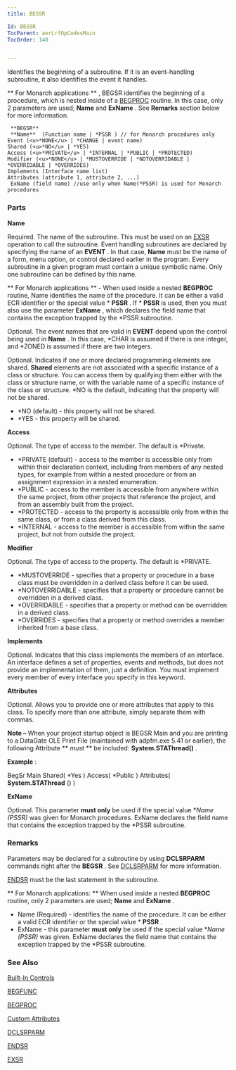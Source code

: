 ```yaml
---
title: BEGSR

Id: BEGSR
TocParent: aerLrfOpCodesMain
TocOrder: 140


---
```


Identifies the beginning of a subroutine. If it is an event-handling subroutine, it also identifies the event it handles. 

** For Monarch applications ** , BEGSR identifies the beginning of a procedure, which is nested inside of a [BEGPROC](BEGPROC.html) routine. In this case, only 2 parameters are used; **Name** and **ExName** . See **Remarks** section below for more information. 

```
 **BEGSR** 
 **Name**  (Function name | *PSSR ) // for Monarch procedures only Event (<u>*NONE</u> | *CHANGE | event name)
Shared (<u>*NO</u> | *YES)
Access (<u>*PRIVATE</u> | *INTERNAL | *PUBLIC | *PROTECTED) 
Modifier (<u>*NONE</u> | *MUSTOVERRIDE | *NOTOVERRIDABLE | *OVERRIDABLE | *OVERRIDES) 
Implements (Interface name list) 
Attributes (attribute 1, attribute 2, ...)
 ExName (field name) //use only when Name(*PSSR) is used for Monarch procedures 
```


### Parts

**Name** 

Required. The name of the subroutine. This must be used on an [EXSR](EXSR.html) operation to call the subroutine. Event handling subroutines are declared by specifying the name of an **EVENT** . In that case, **Name** must be the name of a form, menu option, or control declared earlier in the program. Every subroutine in a given program must contain a unique symbolic name. Only one subroutine can be defined by this name.


** For Monarch applications ** - When used inside a nested **BEGPROC** routine, Name identifies the name of the procedure. It can be either a valid ECR identifier or the special value * **PSSR** . If * **PSSR** is used, then you must also use the parameter **ExName** , which declares the field name that contains the exception trapped by the *PSSR subroutine.



Optional. The event names that are valid in **EVENT** depend upon the control being used in **Name** . In this case, *CHAR is assumed if there is one integer, and *ZONED is assumed if there are two integers.



Optional. Indicates if one or more declared programming elements are shared. **Shared** elements are not associated with a specific instance of a class or structure. You can access them by qualifying them either with the class or structure name, or with the variable name of a specific instance of the class or structure. *NO is the default, indicating that the property will not be shared. 

- *NO (default) - this property will not be shared.
- *YES - this property will be shared.


**Access** 

Optional. The type of access to the member. The default is *Private.

- *PRIVATE (default) - access to the member is accessible only from within their declaration context, including from members of any nested types, for example from within a nested procedure or from an assignment expression in a nested enumeration.
- *PUBLIC - access to the member is accessible from anywhere within the same project, from other projects that reference the project, and from an assembly built from the project.
- *PROTECTED - access to the property is accessible only from within the same class, or from a class derived from this class.
- *INTERNAL - access to the member is accessible from within the same project, but not from outside the project.


**Modifier** 

Optional. The type of access to the property. The default is *PRIVATE.

- *MUSTOVERRIDE - specifies that a property or procedure in a base class must be overridden in a derived class before it can be used.
- *NOTOVERRIDABLE - specifies that a property or procedure cannot be overridden in a derived class.
- *OVERRIDABLE - specifies that a property or method can be overridden in a derived class.
- *OVERRIDES - specifies that a property or method overrides a member inherited from a base class.


**Implements** 

Optional. Indicates that this class implements the members of an interface. An interface defines a set of properties, events and methods, but does not provide an implementation of them, just a definition. You must implement every member of every interface you specify in this keyword.


**Attributes** 

Optional. Allows you to provide one or more attributes that apply to this class. To specify more than one attribute, simply separate them with commas.


**Note &#8211;** When your project startup object is BEGSR Main and you are printing to a DataGate OLE Print File (maintained with adpfm.exe 5.41 or earlier), the following Attribute ** *must* ** be included: **System.STAThread()** .


**Example** :


BegSr Main Shared( *Yes ) Access( *Public ) Attributes( **System.STAThread** () )


**ExName** 

Optional. This parameter **must only** be used if the special value **Name (*PSSR)** was given for Monarch procedures. ExName declares the field name that contains the exception trapped by the *PSSR subroutine.


### Remarks
Parameters may be declared for a subroutine by using **DCLSRPARM** commands right after the **BEGSR** . See [DCLSRPARM](DCLSRPARM.html) for more information. 

[ENDSR](ENDSR.html) must be the last statement in the subroutine. 

** For Monarch applications: ** When used inside a nested **BEGPROC** routine, only 2 parameters are used; **Name** and **ExName** . 

- Name (Required) - identifies the name of the procedure. It can be either a valid ECR identifier or the special value * **PSSR** .
- ExName - this parameter **must only** be used if the special value **Name (*PSSR)** was given. ExName declares the field name that contains the exception trapped by the *PSSR subroutine.

### See Also
[Built-In Controls](Control_Properties.html)

[BEGFUNC](BEGFUNC.html)

[BEGPROC](BEGPROC.html)

[Custom Attributes](aerConCustomAttributes.html)

[DCLSRPARM](DCLSRPARM.html)

[ENDSR](ENDSR.html)

[EXSR](EXSR.html) 
